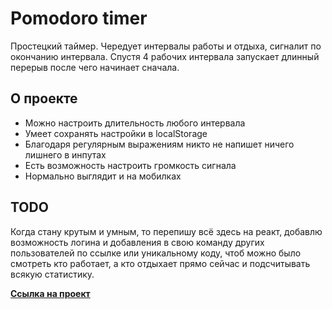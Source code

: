 # Pomodoro timer

Простецкий таймер. Чередует интервалы работы и отдыха, сигналит по окончанию интервала. Спустя 4 рабочих интервала запускает длинный перерыв после чего начинает сначала.
## О проекте

 - Можно настроить длительность любого интервала
 - Умеет сохранять настройки в localStorage
 - Благодаря регулярным выражениям никто не напишет ничего лишнего в инпутах
 - Есть возможность настроить громкость сигнала
 - Нормально выглядит и на мобилках
## TODO
Когда стану крутым и умным, то перепишу всё здесь на реакт, добавлю возможность логина и добавления в свою команду других пользователей по ссылке или уникальному коду, чтоб можно было смотреть кто работает, а кто отдыхает прямо сейчас и подсчитывать всякую статистику.

 **[Ссылка на проект](https://fry13.github.io/pomodoro-timer/)**